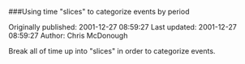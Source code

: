 ###Using time "slices" to categorize events by period

Originally published: 2001-12-27 08:59:27
Last updated: 2001-12-27 08:59:27
Author: Chris McDonough

Break all of time up into "slices" in order to categorize events.